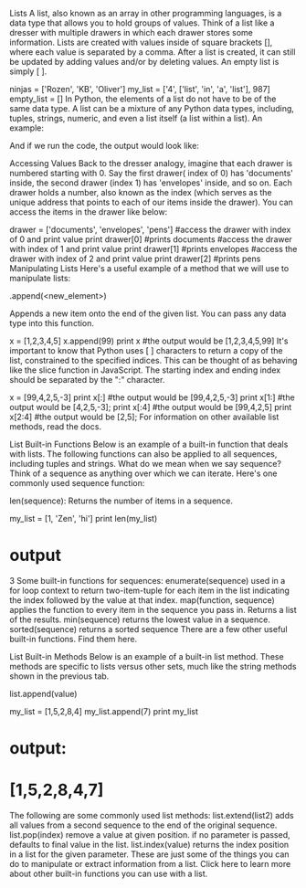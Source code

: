 Lists
A list, also known as an array in other programming languages, is a data type that allows you to hold groups of values. Think of a list like a dresser with multiple drawers in which each drawer stores some information. Lists are created with values inside of square brackets [], where each value is separated by a comma. After a list is created, it can still be updated by adding values and/or by deleting values. An empty list is simply [ ].

ninjas = ['Rozen', 'KB', 'Oliver']
my_list = ['4', ['list', 'in', 'a', 'list'], 987]
empty_list = []
In Python, the elements of a list do not have to be of the same data type. A list can be a mixture of any Python data types, including, tuples, strings, numeric, and even a list itself (a list within a list). An example:



And if we run the code, the output would look like:



Accessing Values
Back to the dresser analogy, imagine that each drawer is numbered starting with 0. Say the first drawer( index of 0) has 'documents' inside, the second drawer (index 1) has 'envelopes' inside, and so on. Each drawer holds a number, also known as the index (which serves as the unique address that points to each of our items inside the drawer). You can access the items in the drawer like below:

drawer = ['documents', 'envelopes', 'pens']
#access the drawer with index of 0 and print value
print drawer[0]  #prints documents
#access the drawer with index of 1 and print value
print drawer[1] #prints envelopes
#access the drawer with index of 2 and print value
print drawer[2] #prints pens
Manipulating Lists
Here's a useful example of a method that we will use to manipulate lists:

<list>.append(<new_element>)

Appends a new item onto the end of the given list. You can pass any data type into this function.

x = [1,2,3,4,5]
x.append(99)
print x
#the output would be [1,2,3,4,5,99]
It's important to know that Python uses [ ] characters to return a copy of the list, constrained to the specified indices. This can be thought of as behaving like the slice function in JavaScript. The starting index and ending index should be separated by the ":" character.

x = [99,4,2,5,-3]
print x[:]
#the output would be [99,4,2,5,-3]
print x[1:]
#the output would be [4,2,5,-3];
print x[:4]
#the output would be [99,4,2,5]
print x[2:4]
#the output would be [2,5];
For information on other available list methods, read the docs.

List Built-in Functions
Below is an example of a built-in function that deals with lists. The following functions can also be applied to all sequences, including tuples and strings. What do we mean when we say sequence? Think of a sequence as anything over which we can iterate. Here's one commonly used sequence function:

len(sequence): Returns the number of items in a sequence.

my_list = [1, 'Zen', 'hi']
print len(my_list)
# output
3
Some built-in functions for sequences:
enumerate(sequence) used in a for loop context to return two-item-tuple for each item in the list indicating the index followed by the value at that index.
map(function, sequence) applies the function to every item in the sequence you pass in. Returns a list of the results.
min(sequence) returns the lowest value in a sequence.
sorted(sequence) returns a sorted sequence
There are a few other useful built-in functions. Find them here.

List Built-in Methods
Below is an example of a built-in list method. These methods are specific to lists versus other sets, much like the string methods shown in the previous tab.

list.append(value)

my_list = [1,5,2,8,4]
my_list.append(7)
print my_list
# output:
# [1,5,2,8,4,7]
The following are some commonly used list methods:
list.extend(list2) adds all values from a second sequence to the end of the original sequence.
list.pop(index) remove a value at given position. if no parameter is passed, defaults to final value in the list.
list.index(value) returns the index position in a list for the given parameter.
These are just some of the things you can do to manipulate or extract information from a list. Click here to learn more about other built-in functions you can use with a list.